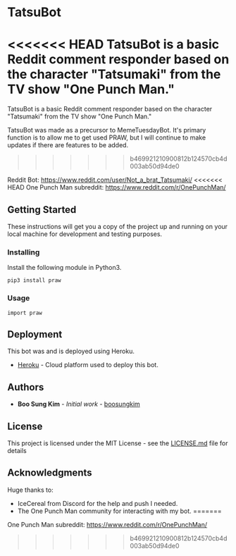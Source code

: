# TatsuBot

<<<<<<< HEAD
TatsuBot is a basic Reddit comment responder based on the character "Tatsumaki" from the TV show "One Punch Man."
=======
TatsuBot is a basic Reddit comment responder based on the character "Tatsumaki" from the TV show "One Punch Man." 


TatsuBot was made as a precursor to MemeTuesdayBot. It's primary function is to allow me to get used PRAW, but I will continue to make updates if there are features to be added.
>>>>>>> b469921210900812b124570cb4d003ab50d94de0


Reddit Bot: https://www.reddit.com/user/Not_a_brat_Tatsumaki/
<<<<<<< HEAD
One Punch Man subreddit: https://www.reddit.com/r/OnePunchMan/

## Getting Started

These instructions will get you a copy of the project up and running on your local machine for development and testing purposes.

### Installing

Install the following module in Python3.

```
pip3 install praw
```

### Usage

```
import praw
```

## Deployment

This bot was and is deployed using Heroku.
* [Heroku](https://www.heroku.com) - Cloud platform used to deploy this bot.

## Authors

* **Boo Sung Kim** - *Initial work* - [boosungkim](https://github.com/boosungkim)

## License

This project is licensed under the MIT License - see the [LICENSE.md](LICENSE.md) file for details

## Acknowledgments

Huge thanks to:

* IceCereal from Discord for the help and push I needed.
* The One Punch Man community for interacting with my bot.
=======

One Punch Man subreddit: https://www.reddit.com/r/OnePunchMan/
>>>>>>> b469921210900812b124570cb4d003ab50d94de0
